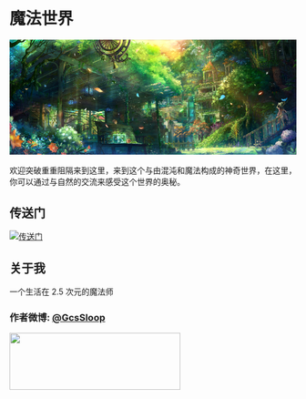 # 魔法世界

![精灵之森](./MagicElements/SpiritForest.png)

欢迎突破重重阻隔来到这里，来到这个与由混沌和魔法构成的神奇世界，在这里，你可以通过与自然的交流来感受这个世界的奥秘。

## 传送门

[![传送门](http://ww3.sinaimg.cn/large/005Xtdi2jw1f6n7ned83zg30rs0b47o8.gif)](https://github.com/GcsSloop/AndroidNote/tree/master)

## 关于我

一个生活在 2.5 次元的魔法师

### 作者微博: [@GcsSloop](http://weibo.com/GcsSloop)

<a href="https://github.com/GcsSloop/AndroidNote/blob/magic-world/FINDME.md" target="_blank"> <img src="http://ww4.sinaimg.cn/large/005Xtdi2gw1f1qn89ihu3j315o0dwwjc.jpg" width=300 height=100 /> </a>




